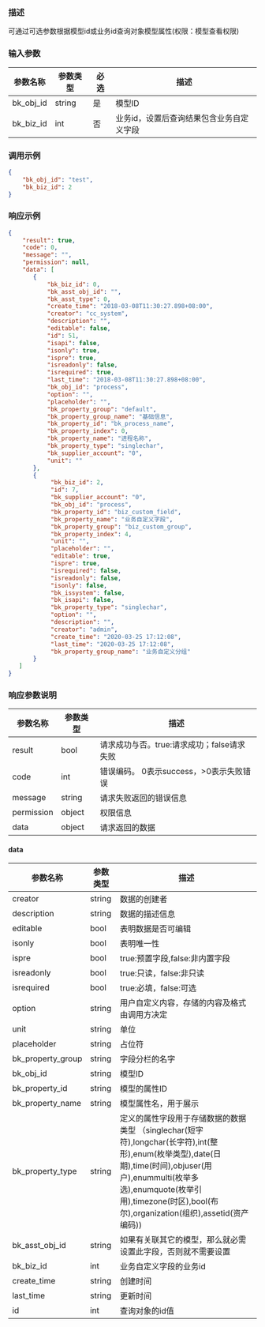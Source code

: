 ### 描述

可通过可选参数根据模型id或业务id查询对象模型属性(权限：模型查看权限)

### 输入参数

| 参数名称      | 参数类型   | 必选 | 描述                    |
|-----------|--------|----|-----------------------|
| bk_obj_id | string | 是  | 模型ID                  |
| bk_biz_id | int    | 否  | 业务id，设置后查询结果包含业务自定义字段 |

### 调用示例

```json
{
    "bk_obj_id": "test",
    "bk_biz_id": 2
}
```

### 响应示例

```json
{
    "result": true,
    "code": 0,
    "message": "",
    "permission": null,
    "data": [
       {
           "bk_biz_id": 0,
           "bk_asst_obj_id": "",
           "bk_asst_type": 0,
           "create_time": "2018-03-08T11:30:27.898+08:00",
           "creator": "cc_system",
           "description": "",
           "editable": false,
           "id": 51,
           "isapi": false,
           "isonly": true,
           "ispre": true,
           "isreadonly": false,
           "isrequired": true,
           "last_time": "2018-03-08T11:30:27.898+08:00",
           "bk_obj_id": "process",
           "option": "",
           "placeholder": "",
           "bk_property_group": "default",
           "bk_property_group_name": "基础信息",
           "bk_property_id": "bk_process_name",
           "bk_property_index": 0,
           "bk_property_name": "进程名称",
           "bk_property_type": "singlechar",
           "bk_supplier_account": "0",
           "unit": ""
       },
       {
            "bk_biz_id": 2,
            "id": 7,
            "bk_supplier_account": "0",
            "bk_obj_id": "process",
            "bk_property_id": "biz_custom_field",
            "bk_property_name": "业务自定义字段",
            "bk_property_group": "biz_custom_group",
            "bk_property_index": 4,
            "unit": "",
            "placeholder": "",
            "editable": true,
            "ispre": true,
            "isrequired": false,
            "isreadonly": false,
            "isonly": false,
            "bk_issystem": false,
            "bk_isapi": false,
            "bk_property_type": "singlechar",
            "option": "",
            "description": "",
            "creator": "admin",
            "create_time": "2020-03-25 17:12:08",
            "last_time": "2020-03-25 17:12:08",
            "bk_property_group_name": "业务自定义分组"
       }
   ]
}
```

### 响应参数说明

| 参数名称       | 参数类型   | 描述                         |
|------------|--------|----------------------------|
| result     | bool   | 请求成功与否。true:请求成功；false请求失败 |
| code       | int    | 错误编码。 0表示success，>0表示失败错误  |
| message    | string | 请求失败返回的错误信息                |
| permission | object | 权限信息                       |
| data       | object | 请求返回的数据                    |

#### data

| 参数名称              | 参数类型   | 描述                                                                                                                                                                                       |
|-------------------|--------|------------------------------------------------------------------------------------------------------------------------------------------------------------------------------------------|
| creator           | string | 数据的创建者                                                                                                                                                                                   |
| description       | string | 数据的描述信息                                                                                                                                                                                  |
| editable          | bool   | 表明数据是否可编辑                                                                                                                                                                                |
| isonly            | bool   | 表明唯一性                                                                                                                                                                                    |
| ispre             | bool   | true:预置字段,false:非内置字段                                                                                                                                                                    |
| isreadonly        | bool   | true:只读，false:非只读                                                                                                                                                                        |
| isrequired        | bool   | true:必填，false:可选                                                                                                                                                                         |
| option            | string | 用户自定义内容，存储的内容及格式由调用方决定                                                                                                                                                                   |
| unit              | string | 单位                                                                                                                                                                                       |
| placeholder       | string | 占位符                                                                                                                                                                                      |
| bk_property_group | string | 字段分栏的名字                                                                                                                                                                                  |
| bk_obj_id         | string | 模型ID                                                                                                                                                                                     |
| bk_property_id    | string | 模型的属性ID                                                                                                                                                                                  |
| bk_property_name  | string | 模型属性名，用于展示                                                                                                                                                                               |
| bk_property_type  | string | 定义的属性字段用于存储数据的数据类型 （singlechar(短字符),longchar(长字符),int(整形),enum(枚举类型),date(日期),time(时间),objuser(用户),enummulti(枚举多选),enumquote(枚举引用),timezone(时区),bool(布尔),organization(组织),assetid(资产编码)) |
| bk_asst_obj_id    | string | 如果有关联其它的模型，那么就必需设置此字段，否则就不需要设置                                                                                                                                                           |
| bk_biz_id         | int    | 业务自定义字段的业务id                                                                                                                                                                             |
| create_time       | string | 创建时间                                                                                                                                                                                     |
| last_time         | string | 更新时间                                                                                                                                                                                     |
| id                | int    | 查询对象的id值                                                                                                                                                                                 |
